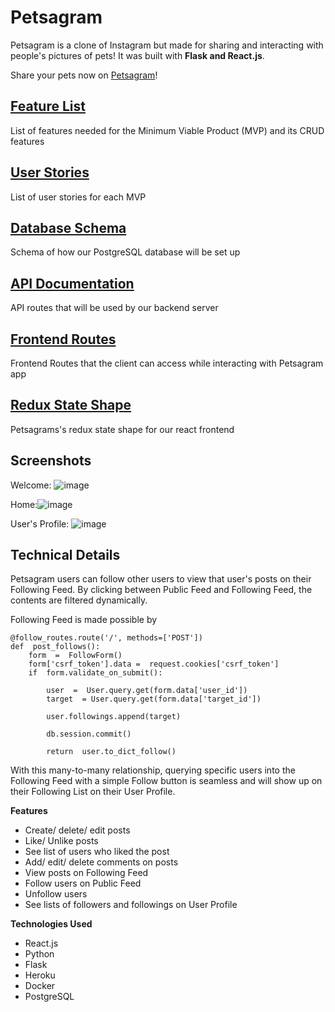 # Petsagram

Petsagram is a clone of Instagram but made for sharing and interacting with people's pictures of pets! It was built with **Flask and React.js**.

Share your pets now on [Petsagram](https://petsagram-app.herokuapp.com/)!

## [Feature List](https://github.com/BrandonCope/insta_clone/wiki/MVP-Feature-List)

List of features needed for the Minimum Viable Product (MVP) and its CRUD features

## [User Stories](https://github.com/BrandonCope/insta_clone/wiki/User-Stories)

List of user stories for each MVP

## [Database Schema](https://github.com/BrandonCope/insta_clone/wiki/Database-Schema)

Schema of how our PostgreSQL database will be set up

## [API Documentation](https://github.com/BrandonCope/insta_clone/wiki/API-Documentation)

API routes that will be used by our backend server

## [Frontend Routes](https://github.com/BrandonCope/insta_clone/wiki/Frontend-Routes)

Frontend Routes that the client can access while interacting with Petsagram app

## [Redux State Shape](https://github.com/BrandonCope/insta_clone/wiki/Redux-State-Shape)

Petsagrams's redux state shape for our react frontend

## Screenshots

Welcome: ![image](https://user-images.githubusercontent.com/91238232/158043040-69ab2095-ad5b-4b14-9419-18c3a7a4b31e.png)

Home:![image](https://user-images.githubusercontent.com/91238232/158043071-b3c2b3e9-5e0e-4d1a-a4dd-e5f0ef244aa5.png)

User's Profile: ![image](https://user-images.githubusercontent.com/91238232/158043100-411260e6-407b-4ed3-a027-7e16ca804ee9.png)


## Technical Details
Petsagram users can follow other users to view that user's posts on their Following Feed. By clicking between Public Feed and Following Feed, the contents are filtered dynamically.

Following Feed is made possible by  

    @follow_routes.route('/', methods=['POST'])
    def  post_follows():
	    form  =  FollowForm()
	    form['csrf_token'].data =  request.cookies['csrf_token']
	    if  form.validate_on_submit():
	    
		    user  =  User.query.get(form.data['user_id'])
		    target  = User.query.get(form.data['target_id'])
		    
		    user.followings.append(target)
		    
		    db.session.commit()
		    
		    return  user.to_dict_follow()
With this many-to-many relationship, querying specific users into the Following Feed with a simple Follow button is seamless and will show up on their Following List on their User Profile.

**Features**

 - Create/ delete/ edit posts
 - Like/ Unlike posts
 - See list of users who liked the post
 - Add/ edit/ delete comments on posts
 - View posts on Following Feed
 - Follow users on Public Feed
 - Unfollow users
 - See lists of followers and followings on User Profile

**Technologies Used**

 - React.js
 - Python
 - Flask
 - Heroku
 - Docker
 - PostgreSQL
